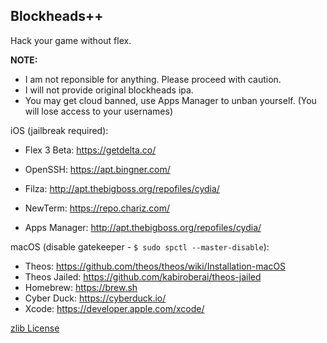 ## Blockheads++
Hack your game without flex.

**NOTE:**
- I am not reponsible for anything. Please proceed with caution.
- I will not provide original blockheads ipa.
- You may get cloud banned, use Apps Manager to unban yourself. (You will lose access to your usernames)

iOS (jailbreak required):

- Flex 3 Beta: https://getdelta.co/
- OpenSSH: https://apt.bingner.com/
- Filza: http://apt.thebigboss.org/repofiles/cydia/
- NewTerm: https://repo.chariz.com/

- Apps Manager: http://apt.thebigboss.org/repofiles/cydia/

macOS (disable gatekeeper - `$ sudo spctl --master-disable`):

- Theos: https://github.com/theos/theos/wiki/Installation-macOS
- Theos Jailed: https://github.com/kabiroberai/theos-jailed
- Homebrew: https://brew.sh
- Cyber Duck: https://cyberduck.io/
- Xcode: https://developer.apple.com/xcode/



[zlib License](./LICENSE)
